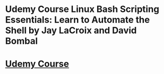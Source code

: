 <h1>Udemy Course Linux Bash Scripting Essentials: Learn to Automate the Shell by Jay LaCroix and David Bombal<h1>

 [Udemy Course](https://www.udemy.com/course/linux-bash-scripting-essentials) 



<!--
 ```diff
- text in red
+ text in green
! text in orange
# text in gray
@@ text in purple (and bold)@@
```
--!>



